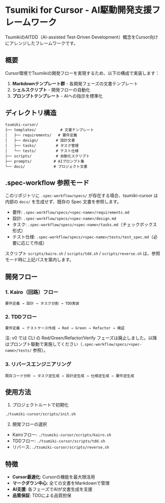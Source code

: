 # Tsumiki for Cursor - AI駆動開発支援フレームワーク

TsumikiのAITDD（AI-assisted Test-Driven
Development）概念をCursor向けにアレンジしたフレームワークです。

## 概要

Cursor環境でTsumikiの開発フローを実現するため、以下の構成で実装します：

1. **Markdownテンプレート群** - 各開発フェーズの文書テンプレート
2. **シェルスクリプト** - 開発フローの自動化
3. **プロンプトテンプレート** - AIへの指示を標準化

## ディレクトリ構造

```
tsumiki-cursor/
├── templates/           # 文書テンプレート
│   ├── requirements/   # 要件定義
│   ├── design/        # 設計文書
│   ├── tasks/         # タスク管理
│   └── tests/         # テスト仕様
├── scripts/           # 自動化スクリプト
├── prompts/          # AIプロンプト集
└── docs/             # プロジェクト文書
```

## .spec-workflow 参照モード

このリポジトリに `.spec-workflow/specs/` が存在する場合、tsumiki-cursor は内部の `docs/`
を生成せず、既存の Spec 文書を参照します。

- 要件: `.spec-workflow/specs/<spec-name>/requirements.md`
- 設計: `.spec-workflow/specs/<spec-name>/design.md`
- タスク: `.spec-workflow/specs/<spec-name>/tasks.md`（チェックボックス形式）
- テスト仕様: `.spec-workflow/specs/<spec-name>/tests/test_spec.md`（必要に応じて作成）

スクリプト `scripts/kairo.sh` / `scripts/tdd.sh` / `scripts/reverse.sh`
は、参照モード時に上記パスを案内します。

## 開発フロー

### 1. Kairo（回路）フロー

```
要件定義 → 設計 → タスク分割 → TDD実装
```

### 2. TDDフロー

```
要件定義 → テストケース作成 → Red → Green → Refactor → 検証
```

注:
v0 では CLI の Red/Green/Refactor/Verify フェーズは廃止しました。以降はプロンプト駆動で実施してください（`.spec-workflow/specs/<spec-name>/tests/`
参照）。

### 3. リバースエンジニアリング

```
既存コード分析 → タスク逆生成 → 設計逆生成 → 仕様逆生成 → 要件逆生成
```

## 使用方法

1. プロジェクトルートで初期化

```bash
./tsumiki-cursor/scripts/init.sh
```

2. 開発フローの選択

- Kairoフロー: `./tsumiki-cursor/scripts/kairo.sh`
- TDDフロー: `./tsumiki-cursor/scripts/tdd.sh`
- リバース: `./tsumiki-cursor/scripts/reverse.sh`

## 特徴

- **Cursor最適化**: Cursorの機能を最大限活用
- **マークダウン中心**: 全ての文書をMarkdownで管理
- **AI支援**: 各フェーズでAIが文書生成を支援
- **品質保証**: TDDによる品質担保
